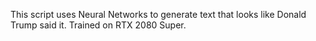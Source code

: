 This script uses Neural Networks to generate text that looks like Donald Trump said it. Trained on RTX 2080 Super.
